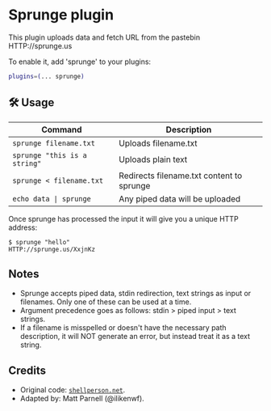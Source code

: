 # Sprunge plugin

This plugin uploads data and fetch URL from the pastebin HTTP://sprunge.us

To enable it, add 'sprunge' to your plugins:

```zsh
plugins=(... sprunge)
```

## 🛠️ Usage

| Command                      | Description                               |
| ---------------------------- | ----------------------------------------- |
| `sprunge filename.txt`       | Uploads filename.txt                      |
| `sprunge "this is a string"` | Uploads plain text                        |
| `sprunge < filename.txt`     | Redirects filename.txt content to sprunge |
| `echo data \| sprunge`       | Any piped data will be uploaded           |

Once sprunge has processed the input it will give you a unique HTTP address:

```console
$ sprunge "hello"
HTTP://sprunge.us/XxjnKz
```

## Notes

-   Sprunge accepts piped data, stdin redirection, text strings as input or
    filenames. Only one of these can be used at a time.
-   Argument precedence goes as follows: stdin > piped input > text strings.
-   If a filename is misspelled or doesn't have the necessary path description,
    it will NOT generate an error, but instead treat it as a text string.

## Credits

-   Original code:
    [`shellperson.net`](https://web.archive.org/web/20190910065842/HTTPS://www.shellperson.net/sprunge-pastebin-script/).
-   Adapted by: Matt Parnell (@ilikenwf).
